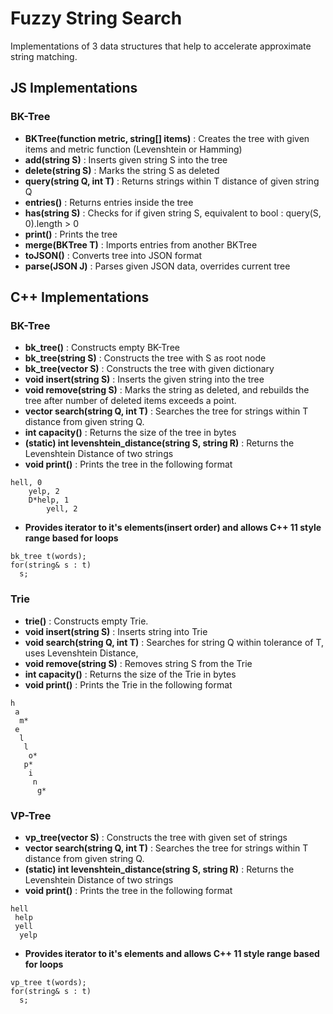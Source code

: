 # Fuzzy String Search

Implementations of 3 data structures that help to accelerate approximate string matching.

## JS Implementations

### BK-Tree
* **BKTree(function metric, string[] items)** : Creates the tree with given items and metric function (Levenshtein or Hamming)
* **add(string S)** : Inserts given string S into the tree
* **delete(string S)** : Marks the string S as deleted
* **query(string Q, int T)** : Returns strings within T distance of given string Q
* **entries()** : Returns entries inside the tree
* **has(string S)** : Checks for if given string S, equivalent to bool : query(S, 0).length > 0
* **print()** : Prints the tree
* **merge(BKTree T)** : Imports entries from another BKTree
* **toJSON()** : Converts tree into JSON format
* **parse(JSON J)** : Parses given JSON data, overrides current tree


## C++ Implementations

### BK-Tree
* **bk_tree()** : Constructs empty BK-Tree
* **bk_tree(string S)** : Constructs the tree with S as root node
* **bk_tree(vector<string> S)** : Constructs the tree with given dictionary
* **void insert(string S)** : Inserts the given string into the tree
* **void remove(string S)** : Marks the string as deleted, and rebuilds the tree after number of deleted items exceeds a point.
* **vector<string> search(string Q, int T)** : Searches the tree for strings within T distance from given string Q.
* **int capacity()** : Returns the size of the tree in bytes
* **(static) int levenshtein_distance(string S, string R)** : Returns the Levenshtein Distance of two strings
* **void print()** : Prints the tree in the following format
```
hell, 0
	yelp, 2
	D*help, 1
		yell, 2
```
* **Provides iterator to it's elements(insert order) and allows C++ 11 style range based for loops**
```
bk_tree t(words);
for(string& s : t)
  s;
```

### Trie
* **trie()** : Constructs empty Trie.
* **void insert(string S)** : Inserts string into Trie
* **void search(string Q, int T)** : Searches for string Q within tolerance of T, uses Levenshtein Distance,
* **void remove(string S)** : Removes string S from the Trie
* **int capacity()** : Returns the size of the Trie in bytes
* **void print()** : Prints the Trie in the following format 
```
h
 a
  m*
 e
  l
   l
    o*
   p*
    i
     n
      g*

```

### VP-Tree
* **vp_tree(vector<string> S)** : Constructs the tree with given set of strings
* **vector<string> search(string Q, int T)** : Searches the tree for strings within T distance from given string Q.
* **(static) int levenshtein_distance(string S, string R)** : Returns the Levenshtein Distance of two strings
* **void print()** : Prints the tree in the following format
```
hell
 help
 yell
  yelp
```
* **Provides iterator to it's elements and allows C++ 11 style range based for loops**
```
vp_tree t(words);
for(string& s : t)
  s;
```



